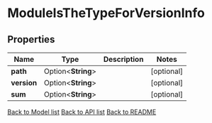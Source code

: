 # ModuleIsTheTypeForVersionInfo

## Properties

Name | Type | Description | Notes
------------ | ------------- | ------------- | -------------
**path** | Option<**String**> |  | [optional]
**version** | Option<**String**> |  | [optional]
**sum** | Option<**String**> |  | [optional]

[Back to Model list](../README.md#documentation-for-models) [Back to API list](../README.md#documentation-for-api-endpoints) [Back to README](../README.md)


